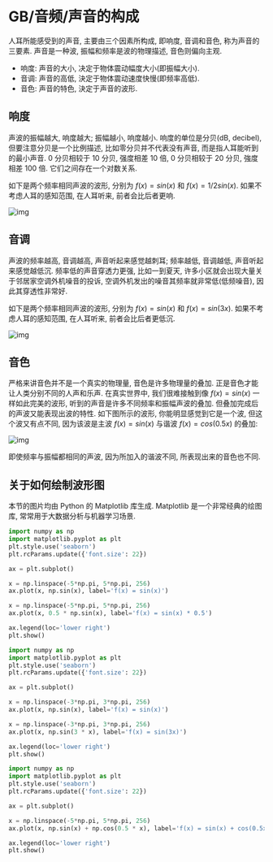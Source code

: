 # GB/音频/声音的构成

人耳所能感受到的声音, 主要由三个因素所构成, 即响度, 音调和音色, 称为声音的三要素. 声音是一种波, 振幅和频率是波的物理描述, 音色则偏向主观.

- 响度: 声音的大小, 决定于物体震动幅度大小(即振幅大小).
- 音调: 声音的高低, 決定于物体震动速度快慢(即频率高低).
- 音色: 声音的特色, 決定于声音的波形.

## 响度

声波的振幅越大, 响度越大; 振幅越小, 响度越小. 响度的单位是分贝(dB, decibel), 但要注意分贝是一个比例描述, 比如零分贝并不代表没有声音, 而是指人耳能听到的最小声音. 0 分贝相较于 10 分贝, 强度相差 10 倍, 0 分贝相较于 20 分贝, 強度相差 100 倍. 它们之间存在一个对数关系.

如下是两个频率相同声波的波形, 分别为 $f(x)= sin(x)$ 和 $f(x)= 1/2sin(x)$. 如果不考虑人耳的感知范围, 在人耳听来, 前者会比后者更响.

![img](/img/gameboy/audio/sound/fig1.jpg)

## 音调

声波的频率越高, 音调越高, 声音听起来感觉越刺耳; 频率越低, 音调越低, 声音听起来感觉越低沉. 频率低的声音穿透力更强, 比如一到夏天, 许多小区就会出现大量关于邻居家空调外机噪音的投诉, 空调外机发出的噪音其频率就非常低(低频噪音), 因此其穿透性非常好.

如下是两个频率相同声波的波形, 分别为 $f(x)= sin(x)$ 和 $f(x)= sin(3x)$. 如果不考虑人耳的感知范围, 在人耳听来, 前者会比后者更低沉.

![img](/img/gameboy/audio/sound/fig2.jpg)

## 音色

严格来讲音色并不是一个真实的物理量, 音色是许多物理量的叠加. 正是音色才能让人类分别不同的人声和乐声. 在真实世界中, 我们很难接触到像 $f(x)= sin(x)$ 一样如此完美的波形, 听到的声音是许多不同频率和振幅声波的叠加. 但叠加完成后的声波又能表现出波的特性. 如下图所示的波形, 你能明显感觉到它是一个波, 但这个波又有点不同, 因为该波是主波 $f(x)= sin(x)$ 与谐波 $f(x)= cos(0.5x)$ 的叠加:

![img](/img/gameboy/audio/sound/fig3.jpg)

即使频率与振幅都相同的声波, 因为所加入的谐波不同, 所表现出来的音色也不同.

## 关于如何绘制波形图

本节的图片均由 Python 的 Matplotlib 库生成. Matplotlib 是一个非常经典的绘图库, 常常用于大数据分析与机器学习场景.

```py
import numpy as np
import matplotlib.pyplot as plt
plt.style.use('seaborn')
plt.rcParams.update({'font.size': 22})

ax = plt.subplot()

x = np.linspace(-5*np.pi, 5*np.pi, 256)
ax.plot(x, np.sin(x), label='f(x) = sin(x)')

x = np.linspace(-5*np.pi, 5*np.pi, 256)
ax.plot(x, 0.5 * np.sin(x), label='f(x) = sin(x) * 0.5')

ax.legend(loc='lower right')
plt.show()
```

```py
import numpy as np
import matplotlib.pyplot as plt
plt.style.use('seaborn')
plt.rcParams.update({'font.size': 22})

ax = plt.subplot()

x = np.linspace(-3*np.pi, 3*np.pi, 256)
ax.plot(x, np.sin(x), label='f(x) = sin(x)')

x = np.linspace(-3*np.pi, 3*np.pi, 256)
ax.plot(x, np.sin(3 * x), label='f(x) = sin(3x)')

ax.legend(loc='lower right')
plt.show()
```

```py
import numpy as np
import matplotlib.pyplot as plt
plt.style.use('seaborn')
plt.rcParams.update({'font.size': 22})

ax = plt.subplot()

x = np.linspace(-5*np.pi, 5*np.pi, 256)
ax.plot(x, np.sin(x) + np.cos(0.5 * x), label='f(x) = sin(x) + cos(0.5x')

ax.legend(loc='lower right')
plt.show()
```
